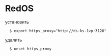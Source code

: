 # RedOS

установить

```shell
  $ export https_proxy="http://ds-ks-1vp:3128"
```
 
удалить

```shell
  $ unset https_proxy
```
 
